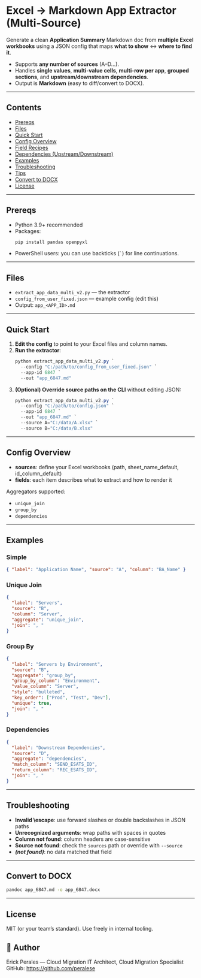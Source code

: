 # Excel → Markdown App Extractor (Multi-Source)

Generate a clean **Application Summary** Markdown doc from **multiple Excel workbooks** using a JSON config that maps **what to show** ↔ **where to find it**.

- Supports **any number of sources** (A–D…).
- Handles **single values**, **multi-value cells**, **multi-row per app**, **grouped sections**, and **upstream/downstream dependencies**.
- Output is **Markdown** (easy to diff/convert to DOCX).

---

## Contents
- [Prereqs](#prereqs)
- [Files](#files)
- [Quick Start](#quick-start)
- [Config Overview](#config-overview)
- [Field Recipes](#field-recipes)
- [Dependencies (Upstream/Downstream)](#dependencies-upstreamdownstream)
- [Examples](#examples)
- [Troubleshooting](#troubleshooting)
- [Tips](#tips)
- [Convert to DOCX](#convert-to-docx)
- [License](#license)

---

## Prereqs

- Python 3.9+ recommended
- Packages:
  ```bash
  pip install pandas openpyxl
  ```
- PowerShell users: you can use backticks (`` ` ``) for line continuations.

---

## Files

- `extract_app_data_multi_v2.py` — the extractor
- `config_from_user_fixed.json` — example config (edit this)
- Output: `app_<APP_ID>.md`

---

## Quick Start

1) **Edit the config** to point to your Excel files and column names.
2) **Run the extractor**:
   ```powershell
   python extract_app_data_multi_v2.py `
     --config "C:/path/to/config_from_user_fixed.json" `
     --app-id 6847 `
     --out "app_6847.md"
   ```
3) **(Optional) Override source paths on the CLI** without editing JSON:
   ```powershell
   python extract_app_data_multi_v2.py `
     --config "C:/path/to/config.json" `
     --app-id 6847 `
     --out "app_6847.md" `
     --source A="C:/data/A.xlsx" `
     --source B="C:/data/B.xlsx"
   ```

---

## Config Overview

- **sources**: define your Excel workbooks (path, sheet_name_default, id_column_default)
- **fields**: each item describes what to extract and how to render it

Aggregators supported:
- `unique_join`
- `group_by`
- `dependencies`

---

## Examples

### Simple
```json
{ "label": "Application Name", "source": "A", "column": "BA_Name" }
```

### Unique Join
```json
{
  "label": "Servers",
  "source": "B",
  "column": "Server",
  "aggregate": "unique_join",
  "join": ", "
}
```

### Group By
```json
{
  "label": "Servers by Environment",
  "source": "B",
  "aggregate": "group_by",
  "group_by_column": "Environment",
  "value_column": "Server",
  "style": "bulleted",
  "key_order": ["Prod", "Test", "Dev"],
  "unique": true,
  "join": ", "
}
```

### Dependencies
```json
{
  "label": "Downstream Dependencies",
  "source": "D",
  "aggregate": "dependencies",
  "match_column": "SEND_ESATS_ID",
  "return_column": "REC_ESATS_ID",
  "join": ", "
}
```

---

## Troubleshooting

- **Invalid \escape**: use forward slashes or double backslashes in JSON paths
- **Unrecognized arguments**: wrap paths with spaces in quotes
- **Column not found**: column headers are case-sensitive
- **Source not found**: check the `sources` path or override with `--source`
- **_(not found)_**: no data matched that field

---

## Convert to DOCX

```bash
pandoc app_6847.md -o app_6847.docx
```

---

## License

MIT (or your team’s standard). Use freely in internal tooling.

## 👤 Author
Erick Perales — Cloud Migration IT Architect, Cloud Migration Specialist  
GitHub: https://github.com/peralese